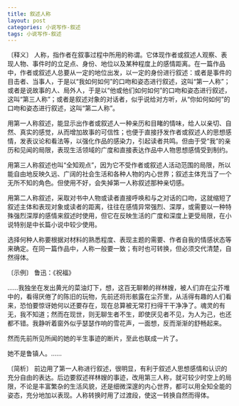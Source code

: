 ```yaml
---
title: 叙述人称
layout: post
categories: 小说写作-叙述
tags: 小说写作-叙述
---
```


〔释义〕 人称，指作者在叙事过程中所用的称谓。它体现作者或叙述人观察、表现人物、事件时的立足点、身份、地位以及某种程度上的感情距离。在一篇作品中，作者或叙述人总要从一定的地位出发，以一定的身份进行叙述：或者是事件的目击者、当事人，于是以“我如何如何”的口吻和姿态进行叙述，这叫“第一人称”；或者是说故事的人、局外人，于是以“他或他们如何如何”的口吻和姿态进行叙述，这叫“第三人称”；或者是叙述对象的对话者，似乎说给对方听，从“你如何如何”的口吻和姿态进行叙述，这叫“第二人称”。

用第一人称叙述，能显示出作者或叙述人一种亲历和目睹的情味，给人以亲切、自然、真实的感觉，从而增加故事的可信性；也便于直接抒发作者或叙述人的思想感情，发表议论和看法等，以强化作品的感染力，引起读者共鸣。但由于受“我”的亲历和见闻的局限，表现生活领域的广度和直接表达作品中人物思想感情受到制约。

用第三人称叙述也叫“全知观点”，因为它不受作者或叙述人活动范围的局限，所以能自由地反映久远、广阔的社会生活和各种人物的内心世界；叙述主体充当了一个无所不知的角色。但使用不好，会失掉第一人称叙述那种亲切感。

用第二人称叙述，采取对书中人物或读者直接呼唤和与之对话的口吻，这就缩短了叙述主体和表现对象或读者的距离，往往在感情异常强烈、深厚，或需要以一种特殊强烈深厚的感情来叙述时使用，但它在反映生活的广度和深度上更受局限，在小说特别是中长篇小说中较少使用。

选择何种人称要根据对材料的熟悉程度、表现主题的需要、作者自我的情感状态等来确定。在同一篇作品中，人称一般要一致；有时也可转换，但必须交代清楚，自然得体。

〔示例〕 鲁迅：《祝福》

……我独坐在发出黄光的菜油灯下，想，这百无聊赖的祥林嫂，被人们弃在尘芥堆中的，看得厌倦了的陈旧的玩物，先前还将形骸露在尘芥里，从活得有趣的人们看来，恐怕要惊讶她何以还要存在，现在总算被无常打扫得干干净净了。魂灵的有无，我不知道；然而在现世，则无聊生者不生，即使厌见者不见，为人为己，也还都不错。我静听着窗外似乎瑟瑟作响的雪花声，一面想，反而渐渐的舒畅起来。

然而先前所见所闻的她的半生事迹的断片，至此也联成一片了。

她不是鲁镇人。……

〔简析〕 前边用了第一人称进行叙述，很明显，有利于叙述人思想感情和认识的充分自由的表达。后边要叙述祥林嫂的事迹，改用第三人称，就可较少时空上的局限，不论是丰富繁杂的生活风貌，还是细微深邃的内心世界，都可以用全知全能的姿态，充分地加以表现。人称转换时用了过渡段，使这一转换自然而得体。 